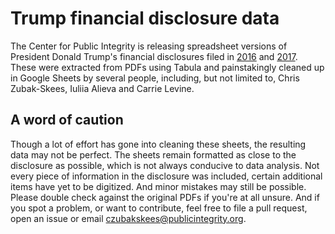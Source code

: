 # Trump financial disclosure data

The Center for Public Integrity is releasing spreadsheet versions of President Donald Trump's financial disclosures filed in [2016](https://www.documentcloud.org/documents/2838696-Trump-2016-Financial-Disclosure.html) and [2017](https://oge.app.box.com/s/kz4qvbdsbcfrzq16msuo4zmth6rerh1c). These were extracted from PDFs using Tabula and painstakingly cleaned up in Google Sheets by several people, including, but not limited to, Chris Zubak-Skees, Iuliia Alieva and Carrie Levine.

## A word of caution

Though a lot of effort has gone into cleaning these sheets, the resulting data may not be perfect. The sheets remain formatted as close to the disclosure as possible, which is not always conducive to data analysis. Not every piece of information in the disclosure was included, certain additional items have yet to be digitized. And minor mistakes may still be possible. Please double check against the original PDFs if you're at all unsure. And if you spot a problem, or want to contribute, feel free to file a pull request, open an issue or email czubakskees@publicintegrity.org.
